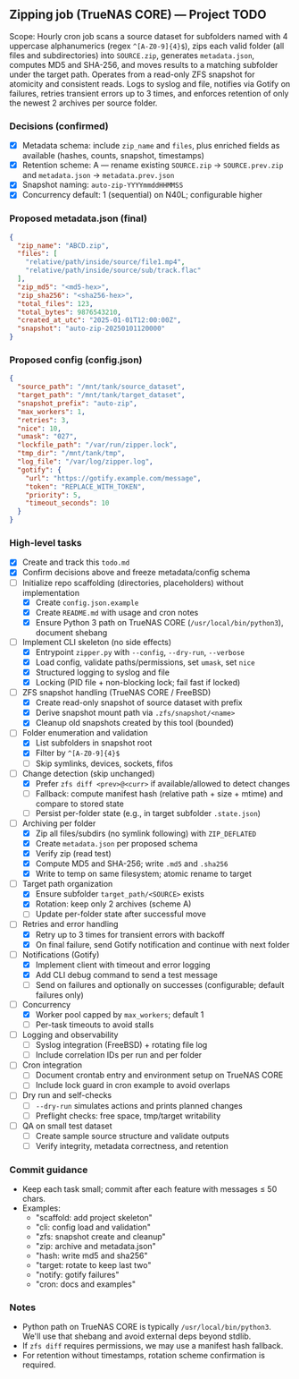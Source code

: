## Zipping job (TrueNAS CORE) — Project TODO

Scope: Hourly cron job scans a source dataset for subfolders named with 4 uppercase alphanumerics (regex `^[A-Z0-9]{4}$`), zips each valid folder (all files and subdirectories) into `SOURCE.zip`, generates `metadata.json`, computes MD5 and SHA-256, and moves results to a matching subfolder under the target path. Operates from a read-only ZFS snapshot for atomicity and consistent reads. Logs to syslog and file, notifies via Gotify on failures, retries transient errors up to 3 times, and enforces retention of only the newest 2 archives per source folder.

### Decisions (confirmed)
- [x] Metadata schema: include `zip_name` and `files`, plus enriched fields as available (hashes, counts, snapshot, timestamps)
- [x] Retention scheme: A — rename existing `SOURCE.zip` → `SOURCE.prev.zip` and `metadata.json` → `metadata.prev.json`
- [x] Snapshot naming: `auto-zip-YYYYmmddHHMMSS`
- [x] Concurrency default: 1 (sequential) on N40L; configurable higher

### Proposed metadata.json (final)
```json
{
  "zip_name": "ABCD.zip",
  "files": [
    "relative/path/inside/source/file1.mp4",
    "relative/path/inside/source/sub/track.flac"
  ],
  "zip_md5": "<md5-hex>",
  "zip_sha256": "<sha256-hex>",
  "total_files": 123,
  "total_bytes": 9876543210,
  "created_at_utc": "2025-01-01T12:00:00Z",
  "snapshot": "auto-zip-20250101120000"
}
```

### Proposed config (config.json)
```json
{
  "source_path": "/mnt/tank/source_dataset",
  "target_path": "/mnt/tank/target_dataset",
  "snapshot_prefix": "auto-zip",
  "max_workers": 1,
  "retries": 3,
  "nice": 10,
  "umask": "027",
  "lockfile_path": "/var/run/zipper.lock",
  "tmp_dir": "/mnt/tank/tmp",
  "log_file": "/var/log/zipper.log",
  "gotify": {
    "url": "https://gotify.example.com/message",
    "token": "REPLACE_WITH_TOKEN",
    "priority": 5,
    "timeout_seconds": 10
  }
}
```

### High-level tasks
- [x] Create and track this `todo.md`
- [x] Confirm decisions above and freeze metadata/config schema
- [ ] Initialize repo scaffolding (directories, placeholders) without implementation
  - [x] Create `config.json.example`
  - [x] Create `README.md` with usage and cron notes
  - [x] Ensure Python 3 path on TrueNAS CORE (`/usr/local/bin/python3`), document shebang
- [ ] Implement CLI skeleton (no side effects)
  - [x] Entrypoint `zipper.py` with `--config`, `--dry-run`, `--verbose`
  - [x] Load config, validate paths/permissions, set `umask`, set `nice`
  - [x] Structured logging to syslog and file
  - [x] Locking (PID file + non-blocking lock; fail fast if locked)
- [ ] ZFS snapshot handling (TrueNAS CORE / FreeBSD)
  - [x] Create read-only snapshot of source dataset with prefix
  - [x] Derive snapshot mount path via `.zfs/snapshot/<name>`
  - [x] Cleanup old snapshots created by this tool (bounded)
- [ ] Folder enumeration and validation
  - [x] List subfolders in snapshot root
  - [x] Filter by `^[A-Z0-9]{4}$`
  - [ ] Skip symlinks, devices, sockets, fifos
- [ ] Change detection (skip unchanged)
  - [x] Prefer `zfs diff <prev>@<curr>` if available/allowed to detect changes
  - [ ] Fallback: compute manifest hash (relative path + size + mtime) and compare to stored state
  - [ ] Persist per-folder state (e.g., in target subfolder `.state.json`)
- [ ] Archiving per folder
  - [x] Zip all files/subdirs (no symlink following) with `ZIP_DEFLATED`
  - [x] Create `metadata.json` per proposed schema
  - [x] Verify zip (read test)
  - [x] Compute MD5 and SHA-256; write `.md5` and `.sha256`
  - [x] Write to temp on same filesystem; atomic rename to target
- [ ] Target path organization
  - [x] Ensure subfolder `target_path/<SOURCE>` exists
  - [x] Rotation: keep only 2 archives (scheme A)
  - [ ] Update per-folder state after successful move
- [ ] Retries and error handling
  - [x] Retry up to 3 times for transient errors with backoff
  - [x] On final failure, send Gotify notification and continue with next folder
- [ ] Notifications (Gotify)
  - [x] Implement client with timeout and error logging
  - [x] Add CLI debug command to send a test message
  - [ ] Send on failures and optionally on successes (configurable; default failures only)
- [ ] Concurrency
  - [x] Worker pool capped by `max_workers`; default 1
  - [ ] Per-task timeouts to avoid stalls
- [ ] Logging and observability
  - [ ] Syslog integration (FreeBSD) + rotating file log
  - [ ] Include correlation IDs per run and per folder
- [ ] Cron integration
  - [ ] Document crontab entry and environment setup on TrueNAS CORE
  - [ ] Include lock guard in cron example to avoid overlaps
- [ ] Dry run and self-checks
  - [ ] `--dry-run` simulates actions and prints planned changes
  - [ ] Preflight checks: free space, tmp/target writability
- [ ] QA on small test dataset
  - [ ] Create sample source structure and validate outputs
  - [ ] Verify integrity, metadata correctness, and retention

### Commit guidance
- Keep each task small; commit after each feature with messages ≤ 50 chars.
- Examples:
  - "scaffold: add project skeleton"
  - "cli: config load and validation"
  - "zfs: snapshot create and cleanup"
  - "zip: archive and metadata.json"
  - "hash: write md5 and sha256"
  - "target: rotate to keep last two"
  - "notify: gotify failures"
  - "cron: docs and examples"

### Notes
- Python path on TrueNAS CORE is typically `/usr/local/bin/python3`. We'll use that shebang and avoid external deps beyond stdlib.
- If `zfs diff` requires permissions, we may use a manifest hash fallback.
- For retention without timestamps, rotation scheme confirmation is required.


